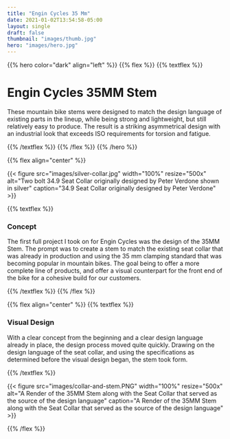 ```yaml
---
title: "Engin Cycles 35 Mm"
date: 2021-01-02T13:54:58-05:00
layout: single
draft: false
thumbnail: "images/thumb.jpg"
hero: "images/hero.jpg"
---
```


{{% hero color="dark" align="left" %}}
{{% flex %}}
{{% textflex %}}
# Engin Cycles 35MM Stem

These mountain bike stems were designed to match the design language of existing parts in the lineup, while being strong and lightweight, but still relatively easy to produce. The result is a striking asymmetrical design with an industrial look that exceeds ISO requirements for torsion and fatigue.

{{% /textflex %}}
{{% /flex %}}
{{% /hero %}}

{{% flex align="center" %}}

{{< figure src="images/silver-collar.jpg" width="100%" resize="500x" alt="Two bolt 34.9 Seat Collar originally designed by Peter Verdone shown in silver" caption="34.9 Seat Collar originally designed by Peter Verdone" >}}

{{% textflex %}}

### Concept

The first full project I took on for Engin Cycles was the design of the 35MM Stem. The prompt was to create a stem to match the existing seat collar that was already in production and using the 35 mm clamping standard that was becoming popular in mountain bikes. The goal being to offer a more complete line of products, and offer a visual counterpart for the front end of the bike for a cohesive build for our customers.

{{% /textflex %}}
{{% /flex %}}

{{% flex align="center" %}}
{{% textflex %}}

### Visual Design

With a clear concept from the beginning and a clear design language already in place, the design process moved quite quickly. Drawing on the design language of the seat collar, and using the specifications as determined before the visual design began, the stem took form. 

{{% /textflex %}}

{{< figure src="images/collar-and-stem.PNG" width="100%" resize="500x" alt="A Render of the 35MM Stem along with the Seat Collar that served as the source of the design language" caption="A Render of the 35MM Stem along with the Seat Collar that served as the source of the design language" >}}

{{% /flex %}}
